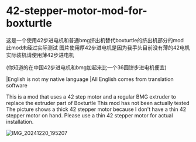 # 42-stepper-motor-mod-for-boxturtle
这是一个使用42步进电机和普通bmg挤出机替代boxturtle的挤出机部分的mod   
此mod未经过实际测试
图片使用厚42步进电机是因为我手头目前没有薄的42电机
实际装机请使用薄42步进电机

(你知道的在中国42步进电机和bmg加起来比一个36圆饼步进电机便宜)

|English is not my native language
|All English comes from translation software


This is a mod that uses a 42 step motor and a regular BMG extruder to replace the extruder part of Boxturtle
This mod has not been actually tested
The picture shows a thick 42 stepper motor because I don't have a thin 42 stepper motor on hand. Please use a thin 42 stepper motor for actual installation.


![IMG_20241220_195207](https://github.com/user-attachments/assets/358af745-fa1e-440f-9449-5ff83dbd3cfa)
